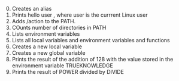 0. Creates an alias
1. Prints hello user , where user is the currrent Linux user
2. Adds /action to the PATH.
3. COunts number of directories in PATH
4. Lists environment variables
5. Lists all local variables and environment variables and functions
6. Creates a new local variable
7. Creates a new global variable
8. Prints the result of the addition of 128 with the value stored in the environment variable TRUEKNOWLEDGE 
9. Prints the result of POWER divided by DIVIDE
